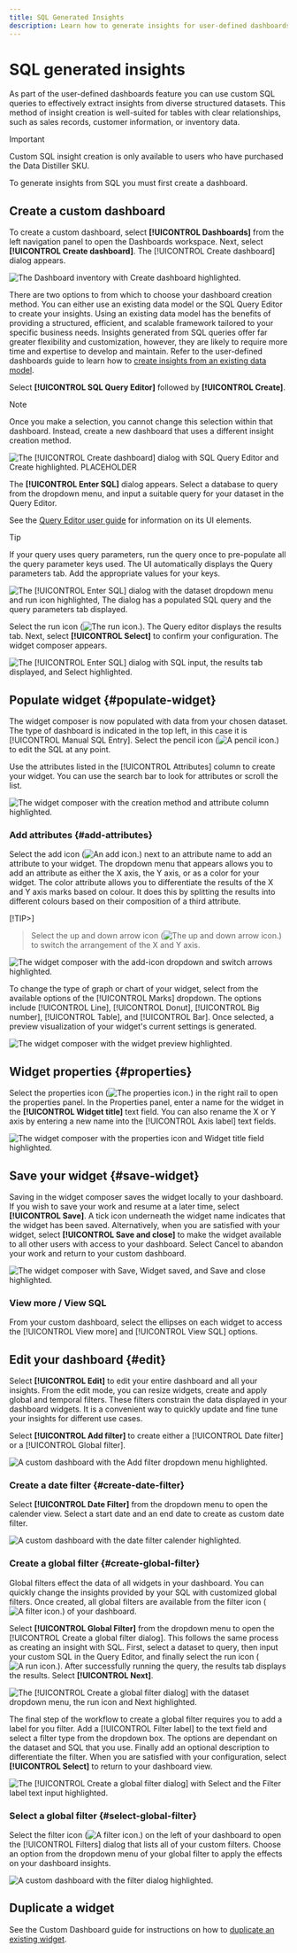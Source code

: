 ```yaml
---
title: SQL Generated Insights
description: Learn how to generate insights for user-defined dashboards with SQL.
---
```

# SQL generated insights

As part of the user-defined dashboards feature you can use custom SQL queries to effectively extract insights from diverse structured datasets. This method of insight creation is well-suited for tables with clear relationships, such as sales records, customer information, or inventory data.

<!-- Users who have purchased the Data Distiller SKU can use custom SQL queries to create insights. -->

>[!IMPORTANT]
>
>Custom SQL insight creation is only available to users who have purchased the Data Distiller SKU.

To generate insights from SQL you must first create a dashboard.

## Create a custom dashboard

To create a custom dashboard, select **[!UICONTROL Dashboards]** from the left navigation panel to open the Dashboards workspace. Next, select **[!UICONTROL Create dashboard]**. The [!UICONTROL Create dashboard] dialog appears.

![The Dashboard inventory with Create dashboard highlighted.](./images/user-defined-dashboards/sql-workflow/create-dashboard.png)

There are two options to from which to choose your dashboard creation method. You can either use an existing data model or the SQL Query Editor to create your insights. Using an existing data model has the benefits of providing a structured, efficient, and scalable framework tailored to your specific business needs. Insights generated from SQL queries offer far greater flexibility and customization, however, they are likely to require more time and expertise to develop and maintain. Refer to the user-defined dashboards guide to learn how to [create insights from an existing data model](./user-defined-dashboards.md#create-widget).

Select **[!UICONTROL SQL Query Editor]** followed by **[!UICONTROL Create]**.

>[!NOTE]
>
>Once you make a selection, you cannot change this selection within that dashboard. Instead, create a new dashboard that uses a different insight creation method.

![The [!UICONTROL Create dashboard] dialog with SQL Query Editor and Create highlighted. PLACEHOLDER](./images/user-defined-dashboards/sql-workflow/suggested-ui-experience.png)

The **[!UICONTROL Enter SQL]** dialog appears. Select a database to query from the dropdown menu, and input a suitable query for your dataset in the Query Editor.

See the [Query Editor user guide](../query-service/ui/user-guide.md#query-authoring) for information on its UI elements.

>[!TIP]
>
>If your query uses query parameters, run the query once to pre-populate all the query parameter keys used. The UI automatically displays the Query parameters tab. Add the appropriate values for your keys.

![The [!UICONTROL Enter SQL] dialog with the dataset dropdown menu and run icon highlighted, The dialog has a populated SQL query and the query parameters tab displayed.](./images/user-defined-dashboards/sql-workflow/enter-sql-database-dropdown.png)

Select the run icon (![The run icon.](./images/user-defined-dashboards/sql-workflow/run-icon.png)). The Query editor displays the results tab. Next, select **[!UICONTROL Select]** to confirm your configuration. The widget composer appears. 

![The [!UICONTROL Enter SQL] dialog with SQL input, the results tab displayed, and Select highlighted.](./images/user-defined-dashboards/sql-workflow/enter-sql-select.png)

## Populate widget {#populate-widget}

The widget composer is now populated with data from your chosen dataset. The type of dashboard is indicated in the top left, in this case it is [!UICONTROL Manual SQL Entry]. Select the pencil icon (![A pencil icon.](./images/user-defined-dashboards/edit-icon.png)) to edit the SQL at any point. 

Use the attributes listed in the [!UICONTROL Attributes] column to create your widget. You can use the search bar to look for attributes or scroll the list.

![The widget composer with the creation method and attribute column highlighted.]()

### Add attributes {#add-attributes}

Select the add icon (![An add icon.](./images/user-defined-dashboards/add-icon.png)) next to an attribute name to add an attribute to your widget. The dropdown menu that appears allows you to add an attribute as either the X axis, the Y axis, or as a color for your widget. The color attribute allows you to differentiate the results of the X and Y axis marks based on colour. It does this by splitting the results into different colours based on their composition of a third attribute.

[!TIP>]
>
>Select the up and down arrow icon (![The up and down arrow icon.](./images/user-defined-dashboards/switch-axis-icon.png)) to switch the arrangement of the X and Y axis.

![The widget composer with the add-icon dropdown and switch arrows highlighted.]()

To change the type of graph or chart of your widget, select from the available options of the [!UICONTROL Marks] dropdown. The options include [!UICONTROL Line], [!UICONTROL Donut], [!UICONTROL Big number], [!UICONTROL Table], and [!UICONTROL Bar]. Once selected, a preview visualization of your widget's current settings is generated.

![The widget composer with the widget preview highlighted.](./images/user-defined-dashboards/sql-workflow/widget-preview.png)

## Widget properties {#properties}

Select the properties icon (![The properties icon.](./images/user-defined-dashboards/properties-icon.png)) in the right rail to open the properties panel. In the Properties panel, enter a name for the widget in the **[!UICONTROL Widget title]** text field. You can also rename the X or Y axis by entering a new name into the [!UICONTROL Axis label] text fields.

![The widget composer with the properties icon and Widget title field highlighted.](./images/user-defined-dashboards/sql-workflow/widget-properties-title-text.png)

## Save your widget {#save-widget}

Saving in the widget composer saves the widget locally to your dashboard. If you wish to save your work and resume at a later time, select **[!UICONTROL Save]**. A tick icon underneath the widget name indicates that the widget has been saved. Alternatively, when you are satisfied with your widget, select **[!UICONTROL Save and close]** to make the widget available to all other users with access to your dashboard. Select Cancel to abandon your work and return to your custom dashboard.

![The widget composer with Save, Widget saved, and Save and close highlighted.]()

<!-- Add content on global filters -->

### View more / View SQL

From your custom dashboard, select the ellipses on each widget to access the [!UICONTROL View more] and [!UICONTROL View SQL] options. 

## Edit your dashboard {#edit}

Select **[!UICONTROL Edit]** to edit your entire dashboard and all your insights. From the edit mode, you can resize widgets, create and apply global and temporal filters. These filters constrain the data displayed in your dashboard widgets. It is a convenient way to quickly update and fine tune your insights for different use cases.

Select **[!UICONTROL Add filter]** to create either a [!UICONTROL Date filter] or a [!UICONTROL Global filter].

![A custom dashboard with the Add filter dropdown menu highlighted.](./images/user-defined-dashboards/sql-workflow/add-filter.png)

### Create a date filter {#create-date-filter}

Select **[!UICONTROL Date Filter]** from the dropdown menu to open the calender view. Select a start date and an end date to create as custom date filter.

![A custom dashboard with the date filter calender highlighted.](./images/user-defined-dashboards/sql-workflow/date-filter.png)

### Create a global filter {#create-global-filter}

Global filters effect the data of all widgets in your dashboard. You can quickly change the insights provided by your SQL with customized global filters. Once created, all global filters are available from the filter icon (![A filter icon.](./images/user-defined-dashboards/sql-workflow/filter.png)) of your dashboard.

Select **[!UICONTROL Global Filter]** from the dropdown menu to open the [!UICONTROL Create a global filter dialog]. This follows the same process as creating an insight with SQL. First, select a dataset to query, then input your custom SQL in the Query Editor, and finally select the run icon (![A run icon.](./images/user-defined-dashboards/sql-workflow/run-icon.png)). After successfully running the query, the results tab displays the results. Select **[!UICONTROL Next]**.

![The [!UICONTROL Create a global filter dialog] with the dataset dropdown menu, the run icon and Next highlighted.](./images/user-defined-dashboards/sql-workflow/global-filter.png)

The final step of the workflow to create a global filter requires you to add a label for you filter. Add a [!UICONTROL Filter label] to the text field and select a filter type from the dropdown box. The options are dependant on the dataset and SQL that you use. Finally add an optional description to differentiate the filter. When you are satisfied with your configuration, select **[!UICONTROL Select]** to return to your dashboard view.

![The [!UICONTROL Create a global filter dialog] with Select and the Filter label text input highlighted.](./images/user-defined-dashboards/sql-workflow/global-filter-label.png)

### Select a global filter {#select-global-filter}

Select the filter icon (![A filter icon.](./images/user-defined-dashboards/sql-workflow/filter.png)) on the left of your dashboard to open the [!UICONTROL Filters] dialog that lists all of your custom filters. Choose an option from the dropdown menu of your global filter to apply the effects on your dashboard insights.

![A custom dashboard with the filter dialog highlighted.](./images/user-defined-dashboards/sql-workflow/custom-filters.png)

## Duplicate a widget

See the Custom Dashboard guide for instructions on how to [duplicate an existing widget](./user-defined-dashboards.md#duplicate).

